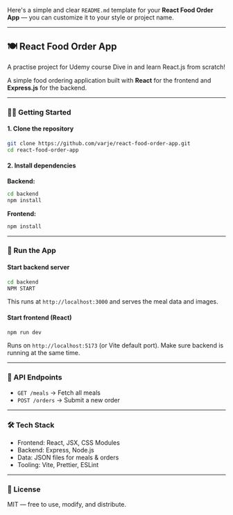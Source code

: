 Here's a simple and clear `README.md` template for your **React Food Order App** — you can customize it to your style or project name.

---

## 🍽️ React Food Order App
A practise project for Udemy course Dive in and learn React.js from scratch!

A simple food ordering application built with **React** for the frontend and **Express.js** for the backend.

---

### 🧑‍💻 Getting Started

#### 1. Clone the repository

```bash
git clone https://github.com/varje/react-food-order-app.git
cd react-food-order-app
```

#### 2. Install dependencies

**Backend:**

```bash
cd backend
npm install
```

**Frontend:**

```bash
npm install
```

---

### 🚀 Run the App

#### Start backend server

```bash
cd backend
NPM START
```

This runs at `http://localhost:3000` and serves the meal data and images.

#### Start frontend (React)

```bash
npm run dev
```

Runs on `http://localhost:5173` (or Vite default port).
Make sure backend is running at the same time.

---

### 📡 API Endpoints

* `GET /meals` → Fetch all meals
* `POST /orders` → Submit a new order

---

### 🛠️ Tech Stack

* Frontend: React, JSX, CSS Modules
* Backend: Express, Node.js
* Data: JSON files for meals & orders
* Tooling: Vite, Prettier, ESLint

---

### 📝 License

MIT — free to use, modify, and distribute.

